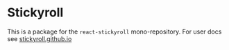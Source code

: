 # Stickyroll

This is a package for the `react-stickyroll` mono-repository.
For user docs see [stickyroll.github.io](https://stickyroll.github.io)
